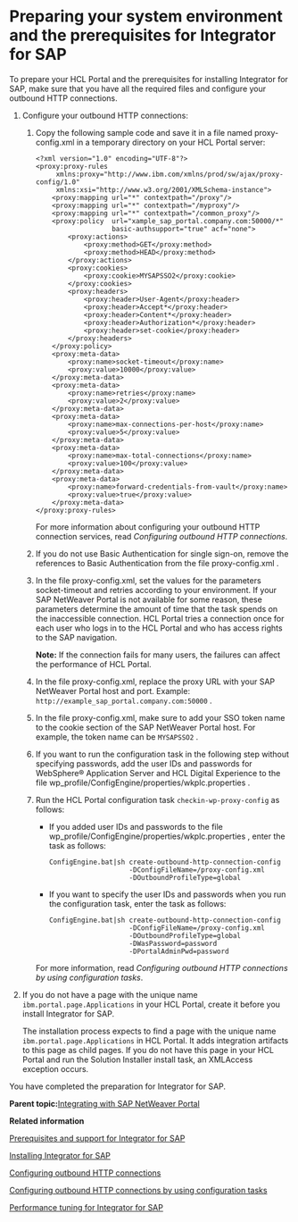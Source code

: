 # Preparing your system environment and the prerequisites for Integrator for SAP 

To prepare your HCL Portal and the prerequisites for installing Integrator for SAP, make sure that you have all the required files and configure your outbound HTTP connections.

1.  Configure your outbound HTTP connections:

    1.  Copy the following sample code and save it in a file named proxy-config.xml in a temporary directory on your HCL Portal server:

        ```
        <?xml version="1.0" encoding="UTF-8"?>
        <proxy:proxy-rules 
             xmlns:proxy="http://www.ibm.com/xmlns/prod/sw/ajax/proxy-config/1.0" 
             xmlns:xsi="http://www.w3.org/2001/XMLSchema-instance">
            <proxy:mapping url="*" contextpath="/proxy"/>
            <proxy:mapping url="*" contextpath="/myproxy"/>
            <proxy:mapping url="*" contextpath="/common_proxy"/>
            <proxy:policy  url="xample_sap_portal.company.com:50000/*" 
                           basic-authsupport="true" acf="none">
                <proxy:actions>
                    <proxy:method>GET</proxy:method>
                    <proxy:method>HEAD</proxy:method>
                </proxy:actions>
                <proxy:cookies>
                    <proxy:cookie>MYSAPSSO2</proxy:cookie>
                </proxy:cookies>
                <proxy:headers>
                    <proxy:header>User-Agent</proxy:header>
                    <proxy:header>Accept*</proxy:header>
                    <proxy:header>Content*</proxy:header>
                    <proxy:header>Authorization*</proxy:header>
                    <proxy:header>set-cookie</proxy:header>
                </proxy:headers>
            </proxy:policy>
            <proxy:meta-data>
                <proxy:name>socket-timeout</proxy:name>
                <proxy:value>10000</proxy:value>
            </proxy:meta-data>
            <proxy:meta-data>
                <proxy:name>retries</proxy:name>
                <proxy:value>2</proxy:value>
            </proxy:meta-data>
            <proxy:meta-data>
                <proxy:name>max-connections-per-host</proxy:name>
                <proxy:value>5</proxy:value>
            </proxy:meta-data>
            <proxy:meta-data>
                <proxy:name>max-total-connections</proxy:name>
                <proxy:value>100</proxy:value>
            </proxy:meta-data>
            <proxy:meta-data>
                <proxy:name>forward-credentials-from-vault</proxy:name>
                <proxy:value>true</proxy:value>
            </proxy:meta-data>
        </proxy:proxy-rules>
        ```

        For more information about configuring your outbound HTTP connection services, read *Configuring outbound HTTP connections*.

    2.  If you do not use Basic Authentication for single sign-on, remove the references to Basic Authentication from the file proxy-config.xml .

    3.  In the file proxy-config.xml, set the values for the parameters socket-timeout and retries according to your environment. If your SAP NetWeaver Portal is not available for some reason, these parameters determine the amount of time that the task spends on the inaccessible connection. HCL Portal tries a connection once for each user who logs in to the HCL Portal and who has access rights to the SAP navigation.

        **Note:** If the connection fails for many users, the failures can affect the performance of HCL Portal.

    4.  In the file proxy-config.xml, replace the proxy URL with your SAP NetWeaver Portal host and port. Example: `http://example_sap_portal.company.com:50000` .

    5.  In the file proxy-config.xml, make sure to add your SSO token name to the cookie section of the SAP NetWeaver Portal host. For example, the token name can be `MYSAPSSO2` .

    6.  If you want to run the configuration task in the following step without specifying passwords, add the user IDs and passwords for WebSphere® Application Server and HCL Digital Experience to the file wp\_profile/ConfigEngine/properties/wkplc.properties .

    7.  Run the HCL Portal configuration task `checkin-wp-proxy-config` as follows:

        -   If you added user IDs and passwords to the file wp\_profile/ConfigEngine/properties/wkplc.properties , enter the task as follows:

            ```
            ConfigEngine.bat|sh create-outbound-http-connection-config 
                                -DConfigFileName=/proxy-config.xml 
                                -DOutboundProfileType=global
            ```

        -   If you want to specify the user IDs and passwords when you run the configuration task, enter the task as follows:

            ```
            ConfigEngine.bat|sh create-outbound-http-connection-config 
                                -DConfigFileName=/proxy-config.xml 
                                -DOutboundProfileType=global 
                                -DWasPassword=password 
                                -DPortalAdminPwd=password
            ```

        For more information, read *Configuring outbound HTTP connections by using configuration tasks*.

2.  If you do not have a page with the unique name `ibm.portal.page.Applications` in your HCL Portal, create it before you install Integrator for SAP.

    The installation process expects to find a page with the unique name `ibm.portal.page.Applications` in HCL Portal. It adds integration artifacts to this page as child pages. If you do not have this page in your HCL Portal and run the Solution Installer install task, an XMLAccess exception occurs.


You have completed the preparation for Integrator for SAP.

**Parent topic:**[Integrating with SAP NetWeaver Portal ](../admin-system/sap_int.md)

**Related information**  


[Prerequisites and support for Integrator for SAP ](../admin-system/sap_int_prereq_supp.md)

[Installing Integrator for SAP ](../admin-system/sap_int_instal.md)

[Configuring outbound HTTP connections ](../dev-portlet/outbhttp_cfg_oh_conns.md)

[Configuring outbound HTTP connections by using configuration tasks ](../dev-portlet/outbhttp_cfg_tasks.md)

[Performance tuning for Integrator for SAP ](../admin-system/sap_int_perf_tun.md)

